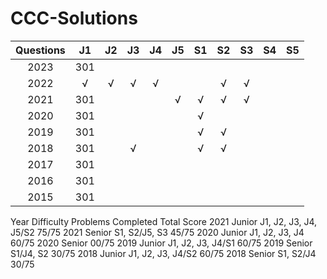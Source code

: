 # CCC-Solutions




| Questions | J1    | J2    | J3    | J4    | J5    | S1    | S2    | S3    | S4    | S5    | 
| :-----:   | :---: | :---: | :---: | :---: | :---: | :---: | :---: | :---: | :---: | :---: |
| 2023      | 301   |       |       |       |       |       |       |       |       |       |
| 2022      | √     | √     | √     | √     |       |       | √     | √     |       |       |
| 2021      | 301   |       |       |       | √     | √     | √     | √     |       |       |
| 2020      | 301   |       |       |       |       | √     |       |       |       |       |
| 2019      | 301   |       |       |       |       | √     | √     |       |       |       |
| 2018      | 301   |       | √     |       |       | √     | √     |       |       |       |
| 2017      | 301   |       |       |       |       |       |       |       |       |       |
| 2016      | 301   |       |       |       |       |       |       |       |       |       |
| 2015      | 301   |       |       |       |       |       |       |       |       |       |


Year 	Difficulty 	Problems Completed 	Total Score
2021 	Junior 	J1, J2, J3, J4, J5/S2 	75/75
2021 	Senior 	S1, S2/J5, S3 	45/75
2020 	Junior 	J1, J2, J3, J4 	60/75
2020 	Senior 		00/75
2019 	Junior 	J1, J2, J3, J4/S1 	60/75
2019 	Senior 	S1/J4, S2 	30/75
2018 	Junior 	J1, J2, J3, J4/S2 	60/75
2018 	Senior 	S1, S2/J4 	30/75
